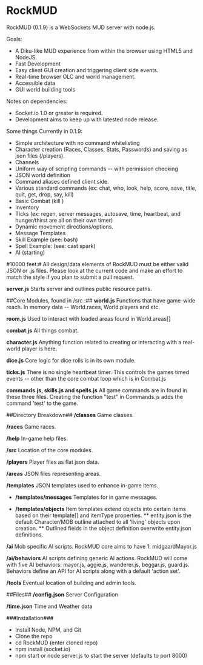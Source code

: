 RockMUD
================

RockMUD (0.1.9) is a WebSockets MUD server with node.js.

Goals:
* A Diku-like MUD experience from within the browser using HTML5 and NodeJS.
* Fast Development
* Easy client GUI creation and triggering client side events.
* Real-time browser OLC and world management.
* Accessible data
* GUI world building tools

Notes on dependencies: 
* Socket.io 1.0 or greater is required.
* Development aims to keep up with latested node release.

Some things Currently in 0.1.9:
* Simple architecture with no command whitelisting
* Character creation (Races, Classes, Stats, Passwords) and saving as json files (/players).
* Channels
* Uniform way of scripting commands -- with permission checking
* JSON world definition
* Command aliases defined client side.
* Various standard commands (ex: chat, who, look, help, score, save, title, quit, get, drop, say, kill)
* Basic Combat (kill <mob name>)
* Inventory
* Ticks (ex: regen, server messages, autosave, time, heartbeat, and hunger/thirst are all on their own timer)
* Dynamic movement directions/options.
* Message Templates
* Skill Example (see: bash)
* Spell Example: (see: cast spark)
* AI (starting)

#10000 feet:#
All design/data elements of RockMUD must be either valid JSON or .js files. Please look at the current code and make an effort to match the style if you plan to submit a pull request. 

**server.js**
Starts server and outlines public resource paths.

##Core Modules, found in /src :##
**world.js**
Functions that have game-wide reach. In memory data -- World.races, World.players and etc.

**room.js**
Used to interact with loaded areas found in World.areas[]

**combat.js**
All things combat.

**character.js**
Anything function related to creating or interacting with a real-world player is here.

**dice.js**
Core logic for dice rolls is in its own module. 

**ticks.js**
There is no single heartbeat timer. This controls the games timed events -- other than the core combat loop which
is in Combat.js

**commands.js, skills.js and spells.js**
All game commands are in found in these three files. Creating the function "test" in Commands.js adds the command 'test' to the game.

##Directory Breakdown##
**/classes**
Game classes.

**/races**
Game races.

**/help**
In-game help files.

**/src**
Location of the core modules.

**/players**
Player files as flat json data.

**/areas**
JSON files representing areas.

**/templates**
JSON templates used to enhance in-game items.

* **/templates/messages** 
Templates for in game messages.

* **/templates/objects** 
Item templates extend objects into certain items based on their template[] and itemType properties.
    ** entity.json is the default Character/MOB outline attached to all 'living' objects upon creation.
    ** Outlined fields in the object definition overwrite entity.json definitions.

**/ai**
Mob specific AI scripts. RockMUD core aims to have 1: midgaardMayor.js

**/ai/behaviors**
AI scripts defining generic AI actions. RockMUD will come with five AI behaviors: mayor.js, aggie.js, wanderer.js, beggar.js, guard.js. Behaviors define
an API for AI scripts along with a default 'action set'. 

**/tools**
Eventual location of building and admin tools.

##Files##
**/config.json**
Server Configuration

**/time.json**
Time and Weather data

###Installation###
* Install Node, NPM, and Git
* Clone the repo
* cd RockMUD (enter cloned repo)
* npm install (socket.io)
* npm start or node server.js to start the server (defaults to port 8000)
